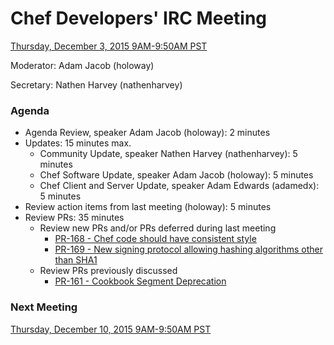 # Chef Developers' IRC Meeting

[Thursday, December 3, 2015 9AM-9:50AM PST](http://everytimezone.com/#2015-12-03,240,cn3)

Moderator:  Adam Jacob (holoway)

Secretary:  Nathen Harvey (nathenharvey)

### Agenda
* Agenda Review, speaker Adam Jacob (holoway): 2 minutes
* Updates: 15 minutes max.
  * Community Update, speaker Nathen Harvey (nathenharvey): 5 minutes
  * Chef Software Update, speaker Adam Jacob (holoway): 5 minutes
  * Chef Client and Server Update, speaker Adam Edwards (adamedx): 5 minutes
* Review action items from last meeting (holoway): 5 minutes
* Review PRs:  35 minutes
  * Review new PRs and/or PRs deferred during last meeting
    * [PR-168 - Chef code should have consistent style](https://github.com/chef/chef-rfc/pull/168)
    * [PR-169 - New signing protocol allowing hashing algorithms other than SHA1](https://github.com/chef/chef-rfc/pull/169)
  * Review PRs previously discussed
    * [PR-161 - Cookbook Segment Deprecation](https://github.com/chef/chef-rfc/pull/161)

### Next Meeting

[Thursday, December 10, 2015 9AM-9:50AM PST](http://everytimezone.com/#2015-12-10,240,cn3)

